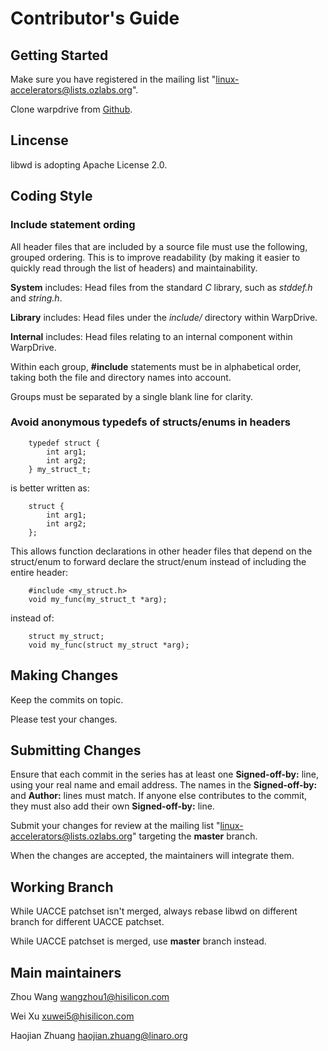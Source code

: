 
# Contributor's Guide

## Getting Started

Make sure you have registered in the mailing list "linux-accelerators@lists.ozlabs.org".

Clone warpdrive from [Github](https://github.com/linaro/warpdrive).


## Lincense

libwd is adopting Apache License 2.0.


## Coding Style

### Include statement ording

All header files that are included by a source file must use the following, grouped ordering. This is to improve readability (by making it easier to quickly read through the list of headers) and maintainability.

**System** includes: Head files from the standard *C* library, such as *stddef.h* and *string.h*.

**Library** includes: Head files under the *include/* directory within WarpDrive.

**Internal** includes: Head files relating to an internal component within WarpDrive.

Within each group, **\#include** statements must be in alphabetical order, taking both the file and directory names into account.

Groups must be separated by a single blank line for clarity.


### Avoid anonymous typedefs of structs/enums in headers

```
    typedef struct {
        int arg1;
        int arg2;
    } my_struct_t;
```
is better written as:
```
    struct {
        int arg1;
        int arg2;
    };
```

This allows function declarations in other header files that depend on the struct/enum to forward declare the struct/enum instead of including the entire header:

```
    #include <my_struct.h>
    void my_func(my_struct_t *arg);
```
instead of:
```
    struct my_struct;
    void my_func(struct my_struct *arg);
```

## Making Changes

Keep the commits on topic.

Please test your changes.


## Submitting Changes

Ensure that each commit in the series has at least one **Signed-off-by:** line, using your real name and email address. The names in the **Signed-off-by:** and **Author:** lines must match. If anyone else contributes to the commit, they must also add their own **Signed-off-by:** line.

Submit your changes for review at the mailing list "linux-accelerators@lists.ozlabs.org" targeting the **master** branch.

When the changes are accepted, the maintainers will integrate them.


## Working Branch

While UACCE patchset isn't merged, always rebase libwd on different branch for different UACCE patchset.

While UACCE patchset is merged, use **master** branch instead.


## Main maintainers

Zhou Wang <wangzhou1@hisilicon.com>

Wei Xu <xuwei5@hisilicon.com>

Haojian Zhuang <haojian.zhuang@linaro.org>